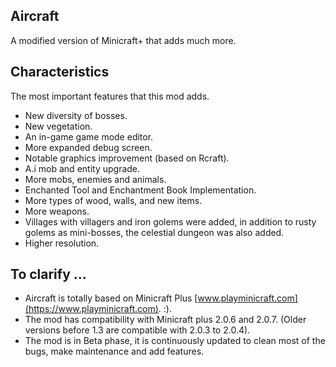 ## Aircraft
A modified version of Minicraft+ that adds much more.

## Characteristics
The most important features that this mod adds.

- New diversity of bosses.
- New vegetation.
- An in-game game mode editor.
- More expanded debug screen.
- Notable graphics improvement (based on Rcraft).
- A.i mob and entity upgrade.
- More mobs, enemies and animals.
- Enchanted Tool and Enchantment Book Implementation.
- More types of wood, walls, and new items.
- More weapons.
- Villages with villagers and iron golems were added, in addition to rusty golems as mini-bosses, the celestial dungeon was also added.
- Higher resolution.

## To clarify ...
- Aircraft is totally based on Minicraft Plus [www.playminicraft.com](https://www.playminicraft.com). :).
- The mod has compatibility with Minicraft plus 2.0.6 and 2.0.7. (Older versions before 1.3 are compatible with 2.0.3 to 2.0.4).
- The mod is in Beta phase, it is continuously updated to clean most of the bugs, make maintenance and add features.
